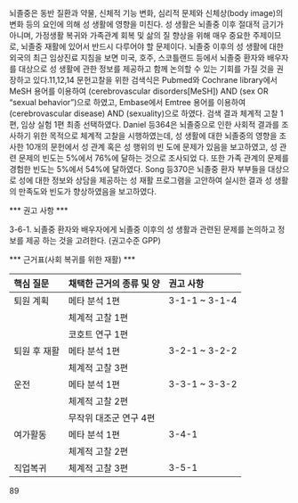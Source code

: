 뇌졸중은 동반 질환과 약물, 신체적 기능 변화, 심리적 문제와 신체상(body image)의 변화 등의 요인에 의해 성 생활에 영향을 미친다. 성 생활은 뇌졸중 이후 절대적 금기가 아니며, 가정생활 복귀와 가족관계 회복 및 삶의 질 향상을 위해 매우 중요한 주제이므로, 뇌졸중 재활에 있어서 반드시 다루어야 할 문제이다.
뇌졸중 이후의 성 생활에 대한 외국의 최근 임상진료 지침을 보면 미국, 호주, 스코틀랜드 등에서 뇌졸중 환자와 배우자를 대상으로 성 생활에 관한 정보를 제공하고 함께 논의할 수 있는 기회를 가질 것을 권장하고 있다.11,12,14
문헌고찰을 위한 검색식은 Pubmed와 Cochrane library에서 MeSH 용어를 이용하여 (cerebrovascular disorders[MeSH]) AND (sex OR “sexual behavior”)으로 하였고, Embase에서 Emtree 용어를 이용하여 (cerebrovascular disease) AND (sexuality)으로 하였다. 검색 결과 체계적 고찰 1편, 임상 실험 1편 최종 선택하였다.
Daniel 등364은 뇌졸중으로 인한 사회적 결과를 조사하기 위한 목적으로 체계적 고찰을 시행하였는데, 성 생활에 대한 뇌졸중의 영향을 조사한 10개의 문헌에서 성 관계 혹은 성 행위의 빈 도에 문제가 있음을 보고하였고, 성 관련 문제의 빈도는 5%에서 76%에 달하는 것으로 조사되었 다. 또한 가족 관계의 문제를 경험한 빈도는 5%에서 54%에 달하였다. Song 등370은 뇌졸중 환자 부부들을 대상으로 성에 대한 정보와 상담을 제공하는 성 재활 프로그램을 고안하여 실시한 결과 성 생활의 만족도와 빈도가 향상하였음을 보고하였다.

*** 권고 사항 ***

3-6-1. 뇌졸중 환자와 배우자에게 뇌졸중 이후의 성 생활과 관련된 문제를 논의하고 정보를 제공 하는 것을 고려한다. (권고수준 GPP)

*** 근거표(사회 복귀를 위한 재활) ***

| 핵심 질문 | 채택한 근거의 종류 및 양 | 권고 사항 |
|:----------|:-------------------------|:----------|
| 퇴원 계획 | 메타 분석 1편            | 3-1-1 ~ 3-1-4 |
|           | 체계적 고찰 1편          |           |
|           | 코호트 연구 1편          |           |
| 퇴원 후 재활 | 메타 분석 1편            | 3-2-1 ~ 3-2-2 |
|           | 체계적 고찰 3편          |           |
| 운전      | 메타 분석 1편            | 3-3-1 ~ 3-3-2 |
|           | 체계적 고찰 2편          |           |
|           | 무작위 대조군 연구 4편   |           |
| 여가활동  | 메타 분석 1편            | 3-4-1     |
|           | 체계적 고찰 2편          |           |
| 직업복귀  | 체계적 고찰 3편          | 3-5-1     |

<PAGE>89